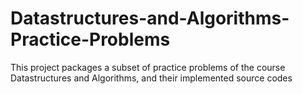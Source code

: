 # Datastructures-and-Algorithms-Practice-Problems
This project packages a subset of practice problems of the course Datastructures and Algorithms, and their implemented source codes
